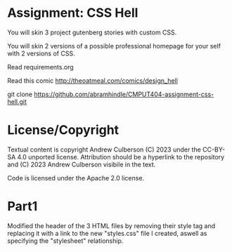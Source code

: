 Assignment: CSS Hell
====================

You will skin 3 project gutenberg stories with custom CSS.

You will skin 2 versions of a possible professional homepage for your
self with 2 versions of CSS.

Read requirements.org

Read this comic http://theoatmeal.com/comics/design_hell

git clone https://github.com/abramhindle/CMPUT404-assignment-css-hell.git

License/Copyright
=================

Textual content is copyright Andrew Culberson (C) 2023 under the CC-BY-SA
4.0 unported license. Attribution should be a hyperlink to the
repository and (C) 2023 Andrew Culberson visibile in the text.

Code is licensed under the Apache 2.0 license.

Part1
=====

Modified the header of the 3 HTML files by removing their style tag and replacing it with a link to the new "styles.css" file I created, aswell as specifying the "stylesheet" relationship.
